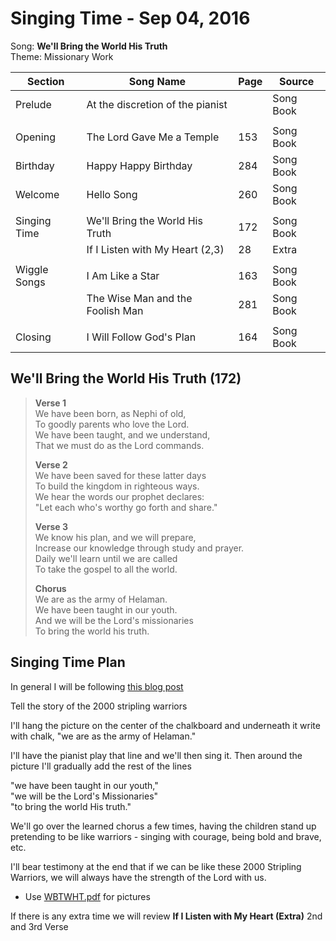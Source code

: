 Singing Time - Sep 04, 2016
===========================

Song: **We'll Bring the World His Truth**  
Theme: Missionary Work

| Section      | Song Name                        | Page | Source    |
|--------------|----------------------------------|------|-----------|
| Prelude      | At the discretion of the pianist |      | Song Book |
|              |                                  |      |           |
| Opening      | The Lord Gave Me a Temple        | 153  | Song Book |
| Birthday     | Happy Happy Birthday             | 284  | Song Book |
| Welcome      | Hello Song                       | 260  | Song Book |
|              |                                  |      |           |
| Singing Time | We'll Bring the World His Truth  | 172  | Song Book |
|              | If I Listen with My Heart (2,3)  | 28   | Extra     |
|              |                                  |      |           |
| Wiggle Songs | I Am Like a Star                 | 163  | Song Book |
|              | The Wise Man and the Foolish Man | 281  | Song Book |
|              |                                  |      |           |
| Closing      | I Will Follow God's Plan         | 164  | Song Book |

We'll Bring the World His Truth (172)
-------------------------------------

> **Verse 1**  
> We have been born, as Nephi of old,  
> To goodly parents who love the Lord.  
> We have been taught, and we understand,  
> That we must do as the Lord commands.
>
> **Verse 2**  
> We have been saved for these latter days  
> To build the kingdom in righteous ways.  
> We hear the words our prophet declares:  
> "Let each who's worthy go forth and share."
> 
> **Verse 3**  
> We know his plan, and we will prepare,  
> Increase our knowledge through study and prayer.  
> Daily we'll learn until we are called  
> To take the gospel to all the world.  
>
> **Chorus**  
> We are as the army of Helaman.  
> We have been taught in our youth.  
> And we will be the Lord's missionaries  
> To bring the world his truth.

Singing Time Plan
-----------------

In general I will be following [this blog post](http://www.camillesprimaryideas.com/2013/05/well-bring-world-his-truth.html)

Tell the story of the 2000 stripling warriors

I'll hang the picture on the center of the chalkboard and underneath it write with chalk,
"we are as the army of Helaman."

I'll have the pianist play that line and we'll then sing it.
Then around the picture I'll gradually add the rest of the lines

"we have been taught in our youth,"  
"we will be the Lord's Missionaries"  
"to bring the world His truth."

We'll go over the learned chorus a few times, having the children stand up pretending to be like warriors - singing with courage, being bold and brave, etc.

I'll bear testimony at the end that if we can be like these 2000 Stripling Warriors, we will always have the strength of the Lord with us.

* Use [WBTWHT.pdf](resources/WBTWHT.pdf) for pictures

If there is any extra time we will review **If I Listen with My Heart (Extra)** 2nd and 3rd Verse